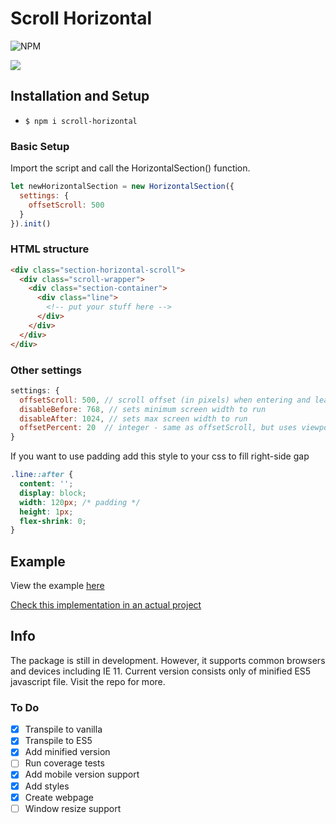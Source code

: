 # Scroll Horizontal

![NPM](https://img.shields.io/npm/l/simple-horizontal-scroll)

![](https://i.ibb.co/HttfTDt/ezgif-6-cd3eae5c2918.gif)

## Installation and Setup

- `$ npm i scroll-horizontal`

### Basic Setup

Import the script and call the HorizontalSection() function.

```js
let newHorizontalSection = new HorizontalSection({     
  settings: {
    offsetScroll: 500
  }
}).init()
```

### HTML structure

```html
<div class="section-horizontal-scroll">
  <div class="scroll-wrapper">
    <div class="section-container">
      <div class="line">
        <!-- put your stuff here -->
      </div>
    </div>
  </div>
</div>
```

### Other settings

```js
settings: {
  offsetScroll: 500, // scroll offset (in pixels) when entering and leaving the section (500 recommended)
  disableBefore: 768, // sets minimum screen width to run
  disableAfter: 1024, // sets max screen width to run
  offsetPercent: 20  // integer - same as offsetScroll, but uses viewport width instead of pixels
}
```

If you want to use padding add this style to your css to fill right-side gap

```css
.line::after {
  content: '';
  display: block;
  width: 120px; /* padding */
  height: 1px;
  flex-shrink: 0;
}
```

## Example

View the example [here](https://a-angelov.eu/packages/scroll-horizontal/)

[Check this implementation in an actual project](http://biotrade.global/)

## Info

The package is still in development. However, it supports common browsers and devices including IE 11.
Current version consists only of minified ES5 javascript file. Visit the repo for more.

### To Do

- [x] Transpile to vanilla
- [x] Transpile to ES5
- [x] Add minified version
- [ ] Run coverage tests
- [x] Add mobile version support
- [x] Add styles
- [x] Create webpage
- [ ] Window resize support
